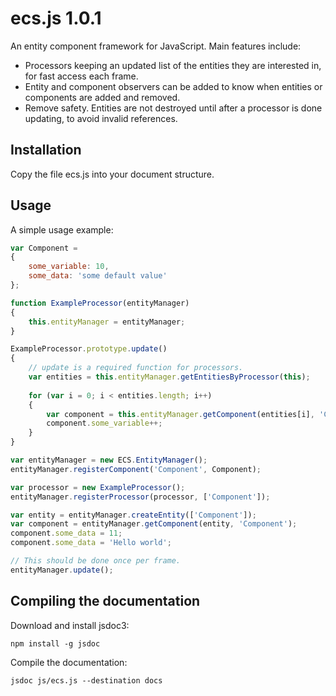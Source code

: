 # ecs.js 1.0.1

An entity component framework for JavaScript. Main features include:

- Processors keeping an updated list of the entities they are interested in, for fast access each frame.
- Entity and component observers can be added to know when entities or components are added and removed.
- Remove safety. Entities are not destroyed until after a processor is done updating, to avoid invalid references.

## Installation

Copy the file ecs.js into your document structure.

## Usage

A simple usage example:

```JavaScript
var Component = 
{
    some_variable: 10,
    some_data: 'some default value'
};

function ExampleProcessor(entityManager)
{
    this.entityManager = entityManager;
}

ExampleProcessor.prototype.update()
{
    // update is a required function for processors.
    var entities = this.entityManager.getEntitiesByProcessor(this);
    
    for (var i = 0; i < entities.length; i++)
    {
        var component = this.entityManager.getComponent(entities[i], 'Component');
        component.some_variable++;
    }
}

var entityManager = new ECS.EntityManager();
entityManager.registerComponent('Component', Component);

var processor = new ExampleProcessor();
entityManager.registerProcessor(processor, ['Component']);

var entity = entityManager.createEntity(['Component']);
var component = entityManager.getComponent(entity, 'Component');
component.some_data = 11;
component.some_data = 'Hello world';

// This should be done once per frame.
entityManager.update();
```

## Compiling the documentation

Download and install jsdoc3:

`npm install -g jsdoc`

Compile the documentation:

`jsdoc js/ecs.js --destination docs`